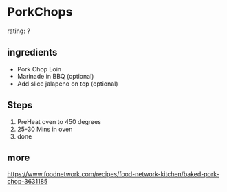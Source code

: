 # PorkChops
rating: ?


## ingredients
* Pork Chop Loin
* Marinade in BBQ (optional)
* Add slice jalapeno on top (optional)

## Steps
1. PreHeat oven to 450 degrees
2. 25-30 Mins in oven
3. done


## more
https://www.foodnetwork.com/recipes/food-network-kitchen/baked-pork-chop-3631185


